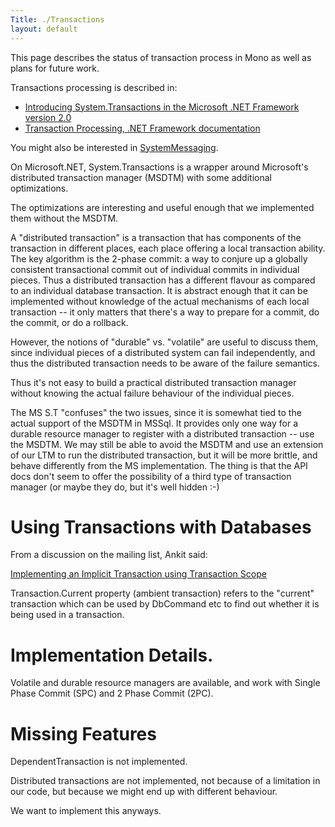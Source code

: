 ```yaml
---
Title: ./Transactions
layout: default
---
```


This page describes the status of transaction process in Mono as well as
plans for future work.

Transactions processing is described in:

-   [Introducing System.Transactions in the Microsoft .NET Framework
    version
    2.0](http://www.microsoft.com/downloads/details.aspx?FamilyID=AAC3D722-444C-4E27-8B2E-C6157ED16B15&displaylang=en)
-   [Transaction Processing, .NET Framework
    documentation](http://msdn2.microsoft.com/en-us/library/w97s6fw4(en-US,VS.80).aspx)

You might also be interested in
[SystemMessaging]({{site.url}}/SystemMessaging "wikilink").

On Microsoft.NET, System.Transactions is a wrapper around Microsoft's
distributed transaction manager (MSDTM) with some additional
optimizations.

The optimizations are interesting and useful enough that we implemented
them without the MSDTM.

A "distributed transaction" is a transaction that has components of the
transaction in different places, each place offering a local transaction
ability. The key algorithm is the 2-phase commit: a way to conjure up a
globally consistent transactional commit out of individual commits in
individual pieces. Thus a distributed transaction has a different
flavour as compared to an individual database transaction. It is
abstract enough that it can be implemented without knowledge of the
actual mechanisms of each local transaction -- it only matters that
there's a way to prepare for a commit, do the commit, or do a rollback.

However, the notions of "durable" vs. "volatile" are useful to discuss
them, since individual pieces of a distributed system can fail
independently, and thus the distributed transaction needs to be aware of
the failure semantics.

Thus it's not easy to build a practical distributed transaction manager
without knowing the actual failure behaviour of the individual pieces.

The MS S.T "confuses" the two issues, since it is somewhat tied to the
actual support of the MSDTM in MSSql. It provides only one way for a
durable resource manager to register with a distributed transaction --
use the MSDTM. We may still be able to avoid the MSDTM and use an
extension of our LTM to run the distributed transaction, but it will be
more brittle, and behave differently from the MS implementation. The
thing is that the API docs don't seem to offer the possibility of a
third type of transaction manager (or maybe they do, but it's well
hidden :-)

Using Transactions with Databases
=================================

From a discussion on the mailing list, Ankit said:

[Implementing an Implicit Transaction using Transaction
Scope](http://msdn2.microsoft.com/en-us/library/ms172152.aspx)

Transaction.Current property (ambient transaction) refers to the
"current" transaction which can be used by DbCommand etc to find out
whether it is being used in a transaction.

Implementation Details.
=======================

Volatile and durable resource managers are available, and work with
Single Phase Commit (SPC) and 2 Phase Commit (2PC).

Missing Features
================

DependentTransaction is not implemented.

Distributed transactions are not implemented, not because of a
limitation in our code, but because we might end up with different
behaviour.

We want to implement this anyways.
